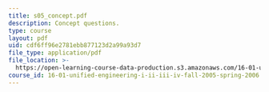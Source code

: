 ```yaml
---
title: s05_concept.pdf
description: Concept questions.
type: course
layout: pdf
uid: cdf6ff96e2781ebb877123d2a99a93d7
file_type: application/pdf
file_location: >-
  https://open-learning-course-data-production.s3.amazonaws.com/16-01-unified-engineering-i-ii-iii-iv-fall-2005-spring-2006/cdf6ff96e2781ebb877123d2a99a93d7_s05_concept.pdf
course_id: 16-01-unified-engineering-i-ii-iii-iv-fall-2005-spring-2006
---
```

